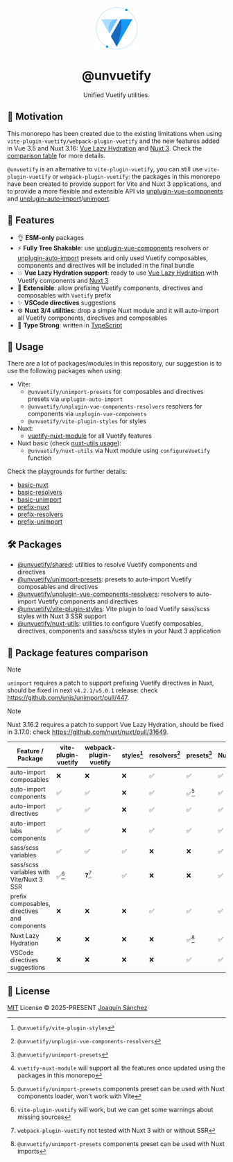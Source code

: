 <br>

<p align="center">
  <picture>
    <source media="(prefers-color-scheme: dark)" srcset="https://github.com/userquin/unvuetify-monorepo/blob/main/vuetify-logo-dark-atom.svg" height="100px" />
    <img height="100px" src="https://github.com/userquin/unvuetify-monorepo/blob/main/vuetify-logo-light-atom.svg">
  </picture>
</p>

<h1 align="center">@unvuetify</h1>

<p align="center">
Unified Vuetify utilities.
</p>

## 🚨 Motivation

This monorepo has been created due to the existing limitations when using `vite-plugin-vuetify/webpack-plugin-vuetify` and the new features added in Vue 3.5 and Nuxt 3.16: [Vue Lazy Hydration](https://blog.vuejs.org/posts/vue-3-5#lazy-hydration) and [Nuxt 3](https://nuxt.com/blog/v3-16#%EF%B8%8F-delayed-hydration-support). Check the [comparison table](#package-features-comparison) for more details.

`@unvuetify` is an alternative to `vite-plugin-vuetify`, you can still use `vite-plugin-vuetify` or `webpack-plugin-vuetify`: the packages in this monorepo have been created to provide support for Vite and Nuxt 3 applications, and to provide a more flexible and extensible API via [unplugin-vue-components](https://github.com/unplugin/unplugin-vue-components) and [unplugin-auto-import](https://github.com/unplugin/unplugin-auto-import)/[unimport](https://github.com/unjs/unimport).

## 🚀 Features

- 👌 **ESM-only** packages
- ⚡ **Fully Tree Shakable**: use [unplugin-vue-components](https://github.com/unplugin/unplugin-vue-components) resolvers or [unplugin-auto-import](https://github.com/unplugin/unplugin-auto-import) presets and only used Vuetify composables, components and directives will be included in the final bundle
- 💥 **Vue Lazy Hydration support**: ready to use [Vue Lazy Hydration](https://blog.vuejs.org/posts/vue-3-5#lazy-hydration) with Vuetify components and [Nuxt 3](https://nuxt.com/blog/v3-16#%EF%B8%8F-delayed-hydration-support)
- 🔌 **Extensible**: allow prefixing Vuetify components, directives and composables with `Vuetify` prefix
- ✨ **VSCode directives** suggestions
- ⚙️ **Nuxt 3/4 utilities**: drop a simple Nuxt module and it will auto-import all Vuetify components, directives and composables
- 🦾 **Type Strong**: written in [TypeScript](https://www.typescriptlang.org/)

## 🦄 Usage

There are a lot of packages/modules in this repository, our suggestion is to use the following packages when using:
- Vite:
  - `@unvuetify/unimport-presets` for composables and directives presets via `unplugin-auto-import`
  - `@unvuetify/unplugin-vue-components-resolvers` resolvers for components via `unplugin-vue-components`
  - `@unvuetify/vite-plugin-styles` for styles
- Nuxt:
  - [vuetify-nuxt-module](https://nuxt.vuetifyjs.com/) for all Vuetify features
- Nuxt basic (check [nuxt-utils usage](./packages/nuxt-utils/README.md#-usage)):
  - `@unvuetify/nuxt-utils` via Nuxt module using `configureVuetify` function

Check the playgrounds for further details:
- [basic-nuxt](../../playgrounds/basic-nuxt)
- [basic-resolvers](../../playgrounds/basic-resolvers)
- [basic-unimport](../../playgrounds/basic-unimport)
- [prefix-nuxt](../../playgrounds/prefix-nuxt)
- [prefix-resolvers](../../playgrounds/prefix-resolvers)
- [prefix-unimport](../../playgrounds/prefix-unimport)

## 🛠️ Packages

- [@unvuetify/shared](./packages/shared): utilities to resolve Vuetify components and directives
- [@unvuetify/unimport-presets](./packages/unimport-presets): presets to auto-import Vuetify composables and directives
- [@unvuetify/unplugin-vue-components-resolvers](./packages/unplugin-vue-components-resolvers): resolvers to auto-import Vuetify components and directives
- [@unvuetify/vite-plugin-styles](./packages/styles-plugin): Vite plugin to load Vuetify sass/scss styles with Nuxt 3 SSR support
- [@unvuetify/nuxt-utils](./packages/nuxt-utils): utilities to configure Vuetify composables, directives, components and sass/scss styles in your Nuxt 3 application

## 👀 Package features comparison

> [!NOTE]
> `unimport` requires a patch to support prefixing Vuetify directives in Nuxt, should be fixed in next `v4.2.1/v5.0.1` release: check https://github.com/unjs/unimport/pull/447.

> [!NOTE]
> Nuxt 3.16.2 requires a patch to support Vue Lazy Hydration, should be fixed in 3.17.0: check https://github.com/nuxt/nuxt/pull/31649.

Feature / Package | vite-plugin-vuetify | webpack-plugin-vuetify | styles[^1] | resolvers[^2] | presets[^3] | Nuxt[^4] |
----------------|---------------------|------------------------|-----------------------|---------------|-------------|----------
auto-import composables | ❌                   | ❌                      | ❌                     | ✅             | ✅           | ✅
auto-import components | ✅                   | ✅                      | ❌                     | ✅             | ✅[^5]       | ✅
auto-import directives | ✅                   | ✅                      | ❌                     | ✅             | ✅           | ✅
auto-import labs components | ✅                   | ✅                      | ❌                     | ✅             | ✅           | ✅
sass/scss variables | ✅                   | ✅                      | ✅                     | ❌             | ❌           | ✅
sass/scss variables with Vite/Nuxt 3 SSR | ✅[^6]               | ❓[^7]                  | ✅                     | ❌             | ❌           | ✅
prefix composables, directives and components | ❌                   | ❌                      | ❌                     | ✅             | ✅           | ✅
Nuxt Lazy Hydration | ❌                   | ❌                      | ❌                     | ❌             | ✅[^8]       | ✅
VSCode directives suggestions | ❌                   | ❌                      | ❌                     | ❌             | ✅           | ✅

[^1]: `@unvuetify/vite-plugin-styles`
[^2]: `@unvuetify/unplugin-vue-components-resolvers`
[^3]: `@unvuetify/unimport-presets`
[^4]: `vuetify-nuxt-module` will support all the features once updated using the packages in this monorepo
[^5]: `@unvuetify/unimport-presets` components preset can be used with Nuxt components loader, won't work with Vite
[^6]: `vite-plugin-vuetify` will work, but we can get some warnings about missing sources
[^7]: `webpack-plugin-vuetify` not tested with Nuxt 3 with or without SSR
[^8]: `@unvuetify/unimport-presets` components preset can be used with Nuxt imports

## 📄 License

[MIT](./LICENSE) License &copy; 2025-PRESENT [Joaquín Sánchez](https://github.com/userquin)
